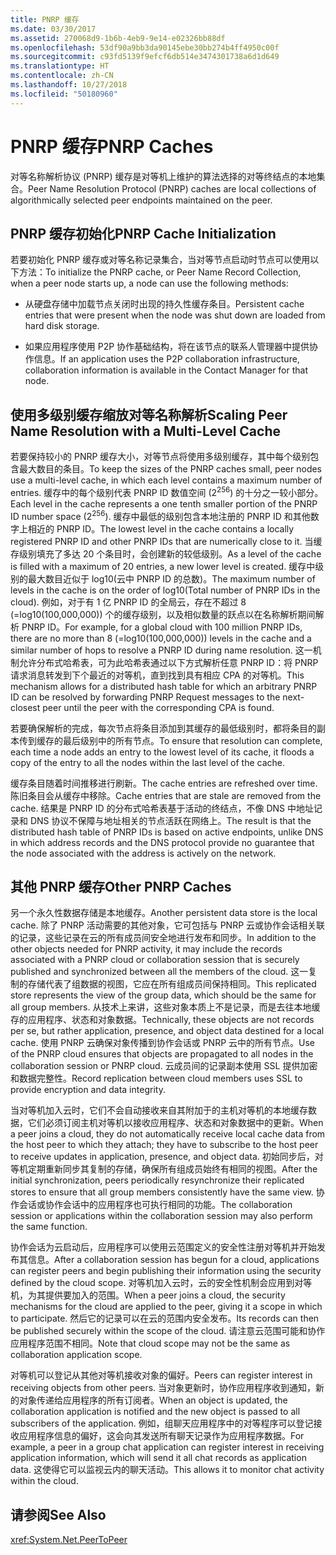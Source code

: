 ```yaml
---
title: PNRP 缓存
ms.date: 03/30/2017
ms.assetid: 270068d9-1b6b-4eb9-9e14-e02326bb88df
ms.openlocfilehash: 53df90a9bb3da90145ebe30bb274b4ff4950c00f
ms.sourcegitcommit: c93fd5139f9efcf6db514e3474301738a6d1d649
ms.translationtype: HT
ms.contentlocale: zh-CN
ms.lasthandoff: 10/27/2018
ms.locfileid: "50180960"
---
```

# <a name="pnrp-caches"></a><span data-ttu-id="d2f0b-102">PNRP 缓存</span><span class="sxs-lookup"><span data-stu-id="d2f0b-102">PNRP Caches</span></span>
<span data-ttu-id="d2f0b-103">对等名称解析协议 (PNRP) 缓存是对等机上维护的算法选择的对等终结点的本地集合。</span><span class="sxs-lookup"><span data-stu-id="d2f0b-103">Peer Name Resolution Protocol (PNRP) caches are local collections of algorithmically selected peer endpoints maintained on the peer.</span></span>  
  
## <a name="pnrp-cache-initialization"></a><span data-ttu-id="d2f0b-104">PNRP 缓存初始化</span><span class="sxs-lookup"><span data-stu-id="d2f0b-104">PNRP Cache Initialization</span></span>  
 <span data-ttu-id="d2f0b-105">若要初始化 PNRP 缓存或对等名称记录集合，当对等节点启动时节点可以使用以下方法：</span><span class="sxs-lookup"><span data-stu-id="d2f0b-105">To initialize the PNRP cache, or Peer Name Record Collection, when a peer node starts up, a node can use the following methods:</span></span>  
  
-   <span data-ttu-id="d2f0b-106">从硬盘存储中加载节点关闭时出现的持久性缓存条目。</span><span class="sxs-lookup"><span data-stu-id="d2f0b-106">Persistent cache entries that were present when the node was shut down are loaded from hard disk storage.</span></span>  
  
-   <span data-ttu-id="d2f0b-107">如果应用程序使用 P2P 协作基础结构，将在该节点的联系人管理器中提供协作信息。</span><span class="sxs-lookup"><span data-stu-id="d2f0b-107">If an application uses the P2P collaboration infrastructure, collaboration information is available in the Contact Manager for that node.</span></span>  
  
## <a name="scaling-peer-name-resolution-with-a-multi-level-cache"></a><span data-ttu-id="d2f0b-108">使用多级别缓存缩放对等名称解析</span><span class="sxs-lookup"><span data-stu-id="d2f0b-108">Scaling Peer Name Resolution with a Multi-Level Cache</span></span>  
 <span data-ttu-id="d2f0b-109">若要保持较小的 PNRP 缓存大小，对等节点将使用多级别缓存，其中每个级别包含最大数目的条目。</span><span class="sxs-lookup"><span data-stu-id="d2f0b-109">To keep the sizes of the PNRP caches small, peer nodes use a multi-level cache, in which each level contains a maximum number of entries.</span></span> <span data-ttu-id="d2f0b-110">缓存中的每个级别代表 PNRP ID 数值空间 (2<sup>256</sup>) 的十分之一较小部分。</span><span class="sxs-lookup"><span data-stu-id="d2f0b-110">Each level in the cache represents a one tenth smaller portion of the PNRP ID number space (2<sup>256</sup>).</span></span> <span data-ttu-id="d2f0b-111">缓存中最低的级别包含本地注册的 PNRP ID 和其他数字上相近的 PNRP ID。</span><span class="sxs-lookup"><span data-stu-id="d2f0b-111">The lowest level in the cache contains a locally registered PNRP ID and other PNRP IDs that are numerically close to it.</span></span> <span data-ttu-id="d2f0b-112">当缓存级别填充了多达 20 个条目时，会创建新的较低级别。</span><span class="sxs-lookup"><span data-stu-id="d2f0b-112">As a level of the cache is filled with a maximum of 20 entries, a new lower level is created.</span></span> <span data-ttu-id="d2f0b-113">缓存中级别的最大数目近似于 log10(云中 PNRP ID 的总数)。</span><span class="sxs-lookup"><span data-stu-id="d2f0b-113">The maximum number of levels in the cache is on the order of log10(Total number of PNRP IDs in the cloud).</span></span> <span data-ttu-id="d2f0b-114">例如，对于有 1 亿 PNRP ID 的全局云，存在不超过 8 (=log10(100,000,000)) 个的缓存级别，以及相似数量的跃点以在名称解析期间解析 PNRP ID。</span><span class="sxs-lookup"><span data-stu-id="d2f0b-114">For example, for a global cloud with 100 million PNRP IDs, there are no more than 8 (=log10(100,000,000)) levels in the cache and a similar number of hops to resolve a PNRP ID during name resolution.</span></span> <span data-ttu-id="d2f0b-115">这一机制允许分布式哈希表，可为此哈希表通过以下方式解析任意 PNRP ID：将 PNRP 请求消息转发到下个最近的对等机，直到找到具有相应 CPA 的对等机。</span><span class="sxs-lookup"><span data-stu-id="d2f0b-115">This mechanism allows for a distributed hash table for which an arbitrary PNRP ID can be resolved by forwarding PNRP Request messages to the next-closest peer until the peer with the corresponding CPA is found.</span></span>  
  
 <span data-ttu-id="d2f0b-116">若要确保解析的完成，每次节点将条目添加到其缓存的最低级别时，都将条目的副本传到缓存的最后级别中的所有节点。</span><span class="sxs-lookup"><span data-stu-id="d2f0b-116">To ensure that resolution can complete, each time a node adds an entry to the lowest level of its cache, it floods a copy of the entry to all the nodes within the last level of the cache.</span></span>  
  
 <span data-ttu-id="d2f0b-117">缓存条目随着时间推移进行刷新。</span><span class="sxs-lookup"><span data-stu-id="d2f0b-117">The cache entries are refreshed over time.</span></span> <span data-ttu-id="d2f0b-118">陈旧条目会从缓存中移除。</span><span class="sxs-lookup"><span data-stu-id="d2f0b-118">Cache entries that are stale are removed from the cache.</span></span> <span data-ttu-id="d2f0b-119">结果是 PNRP ID 的分布式哈希表基于活动的终结点，不像 DNS 中地址记录和 DNS 协议不保障与地址相关的节点活跃在网络上。</span><span class="sxs-lookup"><span data-stu-id="d2f0b-119">The result is that the distributed hash table of PNRP IDs is based on active endpoints, unlike DNS in which address records and the DNS protocol provide no guarantee that the node associated with the address is actively on the network.</span></span>  
  
## <a name="other-pnrp-caches"></a><span data-ttu-id="d2f0b-120">其他 PNRP 缓存</span><span class="sxs-lookup"><span data-stu-id="d2f0b-120">Other PNRP Caches</span></span>  
 <span data-ttu-id="d2f0b-121">另一个永久性数据存储是本地缓存。</span><span class="sxs-lookup"><span data-stu-id="d2f0b-121">Another persistent data store is the local cache.</span></span>  <span data-ttu-id="d2f0b-122">除了 PNRP 活动需要的其他对象，它可包括与 PNRP 云或协作会话相关联的记录，这些记录在云的所有成员间安全地进行发布和同步。</span><span class="sxs-lookup"><span data-stu-id="d2f0b-122">In addition to the other objects needed for PNRP activity, it may include the records associated with a PNRP cloud or collaboration session that is securely published and synchronized between all the members of the cloud.</span></span> <span data-ttu-id="d2f0b-123">这一复制的存储代表了组数据的视图，它应在所有组成员间保持相同。</span><span class="sxs-lookup"><span data-stu-id="d2f0b-123">This replicated store represents the view of the group data, which should be the same for all group members.</span></span> <span data-ttu-id="d2f0b-124">从技术上来讲，这些对象本质上不是记录，而是去往本地缓存的应用程序、状态和对象数据。</span><span class="sxs-lookup"><span data-stu-id="d2f0b-124">Technically, these objects are not records per se, but rather application, presence, and object data destined for a local cache.</span></span> <span data-ttu-id="d2f0b-125">使用 PNRP 云确保对象传播到协作会话或 PNRP 云中的所有节点。</span><span class="sxs-lookup"><span data-stu-id="d2f0b-125">Use of the PNRP cloud ensures that objects are propagated to all nodes in the collaboration session or PNRP cloud.</span></span>  <span data-ttu-id="d2f0b-126">云成员间的记录副本使用 SSL 提供加密和数据完整性。</span><span class="sxs-lookup"><span data-stu-id="d2f0b-126">Record replication between cloud members uses SSL to provide encryption and data integrity.</span></span>  
  
 <span data-ttu-id="d2f0b-127">当对等机加入云时，它们不会自动接收来自其附加于的主机对等机的本地缓存数据，它们必须订阅主机对等机以接收应用程序、状态和对象数据中的更新。</span><span class="sxs-lookup"><span data-stu-id="d2f0b-127">When a peer joins a cloud, they do not automatically receive local cache data from the host peer to which they attach; they have to subscribe to the host peer to receive updates in application, presence, and object data.</span></span> <span data-ttu-id="d2f0b-128">初始同步后，对等机定期重新同步其复制的存储，确保所有组成员始终有相同的视图。</span><span class="sxs-lookup"><span data-stu-id="d2f0b-128">After the initial synchronization, peers periodically resynchronize their replicated stores to ensure that all group members consistently have the same view.</span></span>  <span data-ttu-id="d2f0b-129">协作会话或协作会话中的应用程序也可执行相同的功能。</span><span class="sxs-lookup"><span data-stu-id="d2f0b-129">The collaboration session or applications within the collaboration session may also perform the same function.</span></span>  
  
 <span data-ttu-id="d2f0b-130">协作会话为云启动后，应用程序可以使用云范围定义的安全性注册对等机并开始发布其信息。</span><span class="sxs-lookup"><span data-stu-id="d2f0b-130">After a collaboration session has begun for a cloud, applications can register peers and begin publishing their information using the security defined by the cloud scope.</span></span> <span data-ttu-id="d2f0b-131">对等机加入云时，云的安全性机制会应用到对等机，为其提供要加入的范围。</span><span class="sxs-lookup"><span data-stu-id="d2f0b-131">When a peer joins a cloud, the security mechanisms for the cloud are applied to the peer, giving it a scope in which to participate.</span></span>  <span data-ttu-id="d2f0b-132">然后它的记录可以在云的范围内安全发布。</span><span class="sxs-lookup"><span data-stu-id="d2f0b-132">Its records can then be published securely within the scope of the cloud.</span></span> <span data-ttu-id="d2f0b-133">请注意云范围可能和协作应用程序范围不相同。</span><span class="sxs-lookup"><span data-stu-id="d2f0b-133">Note that cloud scope may not be the same as collaboration application scope.</span></span>  
  
 <span data-ttu-id="d2f0b-134">对等机可以登记从其他对等机接收对象的偏好。</span><span class="sxs-lookup"><span data-stu-id="d2f0b-134">Peers can register interest in receiving objects from other peers.</span></span> <span data-ttu-id="d2f0b-135">当对象更新时，协作应用程序收到通知，新的对象传递给应用程序的所有订阅者。</span><span class="sxs-lookup"><span data-stu-id="d2f0b-135">When an object is updated, the collaboration application is notified and the new object is passed to all subscribers of the application.</span></span> <span data-ttu-id="d2f0b-136">例如，组聊天应用程序中的对等程序可以登记接收应用程序信息的偏好，这会向其发送所有聊天记录作为应用程序数据。</span><span class="sxs-lookup"><span data-stu-id="d2f0b-136">For example, a peer in a group chat application can register interest in receiving application information, which will send it all chat records as application data.</span></span>  <span data-ttu-id="d2f0b-137">这使得它可以监视云内的聊天活动。</span><span class="sxs-lookup"><span data-stu-id="d2f0b-137">This allows it to monitor chat activity within the cloud.</span></span>  
  
## <a name="see-also"></a><span data-ttu-id="d2f0b-138">请参阅</span><span class="sxs-lookup"><span data-stu-id="d2f0b-138">See Also</span></span>  
 <xref:System.Net.PeerToPeer>
